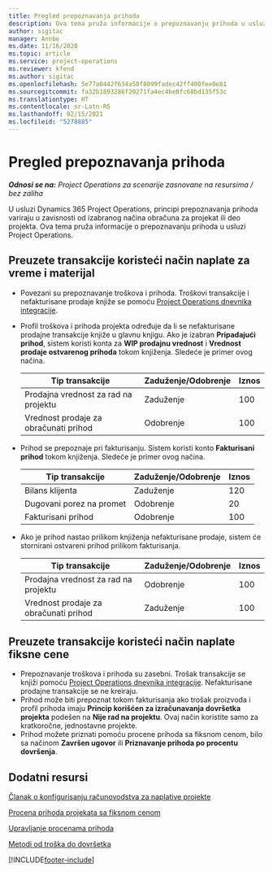 ```yaml
---
title: Pregled prepoznavanja prihoda
description: Ova tema pruža informacije o prepoznavanju prihoda u usluzi Project Operations.
author: sigitac
manager: Annbe
ms.date: 11/16/2020
ms.topic: article
ms.service: project-operations
ms.reviewer: kfend
ms.author: sigitac
ms.openlocfilehash: 5e77a0442f634a50f8099fadec42ff400fee0e81
ms.sourcegitcommit: fa32b1893286f20271fa4ec4be8fc68bd135f53c
ms.translationtype: HT
ms.contentlocale: sr-Latn-RS
ms.lasthandoff: 02/15/2021
ms.locfileid: "5278885"
---
```

# <a name="revenue-recognition-overview"></a>Pregled prepoznavanja prihoda

_**Odnosi se na:** Project Operations za scenarije zasnovane na resursima / bez zaliha_

U usluzi Dynamics 365 Project Operations, principi prepoznavanja prihoda variraju u zavisnosti od izabranog načina obračuna za projekat ili deo projekta. Ova tema pruža informacije o prepoznavanju prihoda u usluzi Project Operations.

## <a name="transactions-accounted-using-time-and-material-billing-method"></a>Preuzete transakcije koristeći način naplate za vreme i materijal

- Povezani su prepoznavanje troškova i prihoda. Troškovi transakcije i nefakturisane prodaje knjiže se pomoću [Project Operations dnevnika integracije](../project-accounting/project-operations-integration-journal.md).
- Profil troškova i prihoda projekta određuje da li se nefakturisane prodajne transakcije knjiže u glavnu knjigu. Ako je izabran **Pripadajući prihod**, sistem koristi konta za **WIP prodajnu vrednost** i **Vrednost prodaje ostvarenog prihoda** tokom knjiženja. Sledeće je primer ovog načina.  

  | Tip transakcije | Zaduženje/Odobrenje | Iznos |
  | --- | --- | --- |
  | Prodajna vrednost za rad na projektu | Zaduženje | 100 |
  | Vrednost prodaje za obračunati prihod | Odobrenje | 100 |

- Prihod se prepoznaje pri fakturisanju. Sistem koristi konto **Fakturisani prihod** tokom knjiženja. Sledeće je primer ovog načina.  

  | Tip transakcije | Zaduženje/Odobrenje | Iznos |
  | --- | --- | --- |
  | Bilans klijenta | Zaduženje | 120 |
  | Dugovani porez na promet | Odobrenje | 20 |
  | Fakturisani prihod | Odobrenje | 100 |

- Ako je prihod nastao prilikom knjiženja nefakturisane prodaje, sistem će stornirani ostvareni prihod prilikom fakturisanja.

  | Tip transakcije | Zaduženje/Odobrenje | Iznos |
  | --- | --- | --- |
  | Prodajna vrednost za rad na projektu | Odobrenje | 100 |
  | Vrednost prodaje za obračunati prihod | Zaduženje | 100 |

## <a name="transactions-accounted-using-the-fixed-price-billing-method"></a>Preuzete transakcije koristeći način naplate fiksne cene

- Prepoznavanje troškova i prihoda su zasebni. Trošak transakcije se knjiži pomoću [Project Operations dnevnika integracije](../project-accounting/project-operations-integration-journal.md). Nefakturisane prodajne transakcije se ne kreiraju.
- Prihod može biti prepoznat tokom fakturisanja ako trošak proizvoda i profil prihoda imaju **Princip korišćen za izračunavanja dovršetka projekta** podešen na **Nije rad na projektu**. Ovaj način koristite samo za kratkoročne, jednostavne projekte.
- Prihod možete priznati pomoću procene prihoda sa fiksnom cenom, bilo sa načinom **Završen ugovor** ili **Priznavanje prihoda po procentu dovršenja**.

## <a name="additional-resources"></a>Dodatni resursi
[Članak o konfigurisanju računovodstva za naplative projekte](../project-accounting/configure-accounting-billable-projects.md)

[Procena prihoda projekata sa fiksnom cenom](rev-rec-percentage-completion-method.md)

[Upravljanje procenama prihoda](rev-rec-completed-contract-method.md)

[Metodi od troška do dovršetka](cost-complete-methods.md)


[!INCLUDE[footer-include](../includes/footer-banner.md)]